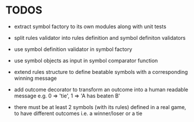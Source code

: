 # TODOS

- extract symbol factory to its own modules along with unit tests
- split rules validator into rules definition and symbol definiton validators
- use symbol definition validator in symbol factory
- use symbol objects as input in symbol comparator function

- extend rules structure to define beatable symbols with a corresponding winning message

- add outcome decorator to transform an outcome into a human readable message e.g. 0 => 'tie', 1 => 'A has beaten B'

- there must be at least 2 symbols (with its rules) defined in a real game, to have different outcomes i.e. a winner/loser or a tie
